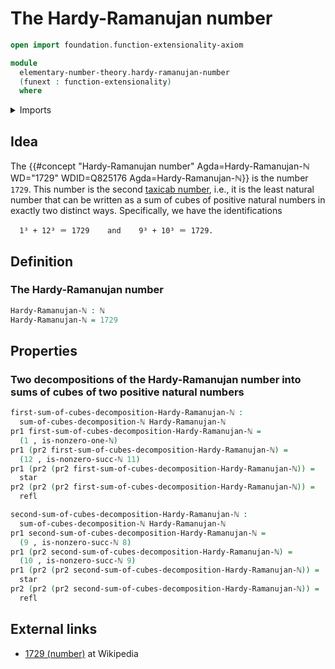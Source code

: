 # The Hardy-Ramanujan number

```agda
open import foundation.function-extensionality-axiom

module
  elementary-number-theory.hardy-ramanujan-number
  (funext : function-extensionality)
  where
```

<details><summary>Imports</summary>

```agda
open import elementary-number-theory.natural-numbers
open import elementary-number-theory.taxicab-numbers funext

open import foundation.dependent-pair-types
open import foundation.identity-types funext
open import foundation.unit-type
```

</details>

## Idea

The
{{#concept "Hardy-Ramanujan number" Agda=Hardy-Ramanujan-ℕ WD="1729" WDID=Q825176 Agda=Hardy-Ramanujan-ℕ}}
is the number `1729`. This number is the second
[taxicab number](elementary-number-theory.taxicab-numbers.md), i.e., it is the
least natural number that can be written as a sum of cubes of positive natural
numbers in exactly two distinct ways. Specifically, we have the identifications

```text
  1³ + 12³ ＝ 1729    and    9³ + 10³ ＝ 1729.
```

## Definition

### The Hardy-Ramanujan number

```agda
Hardy-Ramanujan-ℕ : ℕ
Hardy-Ramanujan-ℕ = 1729
```

## Properties

### Two decompositions of the Hardy-Ramanujan number into sums of cubes of two positive natural numbers

```agda
first-sum-of-cubes-decomposition-Hardy-Ramanujan-ℕ :
  sum-of-cubes-decomposition-ℕ Hardy-Ramanujan-ℕ
pr1 first-sum-of-cubes-decomposition-Hardy-Ramanujan-ℕ =
  (1 , is-nonzero-one-ℕ)
pr1 (pr2 first-sum-of-cubes-decomposition-Hardy-Ramanujan-ℕ) =
  (12 , is-nonzero-succ-ℕ 11)
pr1 (pr2 (pr2 first-sum-of-cubes-decomposition-Hardy-Ramanujan-ℕ)) =
  star
pr2 (pr2 (pr2 first-sum-of-cubes-decomposition-Hardy-Ramanujan-ℕ)) =
  refl

second-sum-of-cubes-decomposition-Hardy-Ramanujan-ℕ :
  sum-of-cubes-decomposition-ℕ Hardy-Ramanujan-ℕ
pr1 second-sum-of-cubes-decomposition-Hardy-Ramanujan-ℕ =
  (9 , is-nonzero-succ-ℕ 8)
pr1 (pr2 second-sum-of-cubes-decomposition-Hardy-Ramanujan-ℕ) =
  (10 , is-nonzero-succ-ℕ 9)
pr1 (pr2 (pr2 second-sum-of-cubes-decomposition-Hardy-Ramanujan-ℕ)) =
  star
pr2 (pr2 (pr2 second-sum-of-cubes-decomposition-Hardy-Ramanujan-ℕ)) =
  refl
```

## External links

- [1729 (number)](<https://en.wikipedia.org/wiki/1729_(number)>) at Wikipedia

